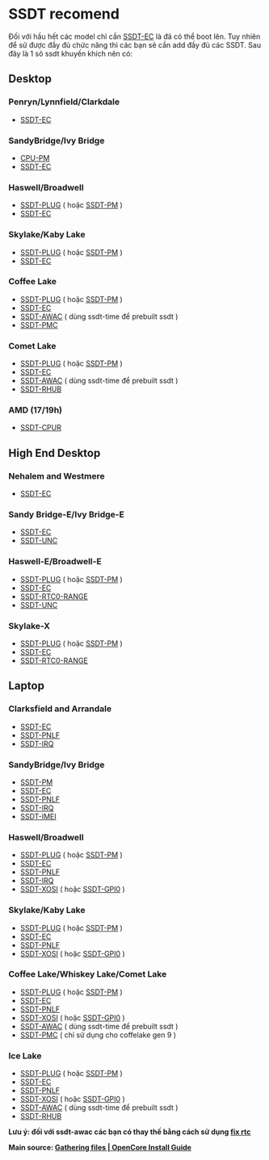 # SSDT recomend

Đối với hầu hết các model chỉ cần [SSDT-EC](https://github.com/dortania/Getting-Started-With-ACPI/blob/master/extra-files/compiled/SSDT-EC-DESKTOP.aml) là đã có thể boot lên. Tuy nhiên để sử được đầy đủ chức năng thì các bạn sẽ cần add đầy đủ các SSDT. Sau đây là 1 sô ssdt khuyến khích nên có:

## Desktop

### Penryn/Lynnfield/Clarkdale

- [SSDT-EC](https://github.com/dortania/Getting-Started-With-ACPI/blob/master/extra-files/compiled/SSDT-EC-DESKTOP.aml)

### SandyBridge/Ivy Bridge

- [CPU-PM](https://heavietnam.ga/2021/09/29/vi-3fix-power-manager/)
- [SSDT-EC](https://github.com/dortania/Getting-Started-With-ACPI/blob/master/extra-files/compiled/SSDT-EC-DESKTOP.aml)

### Haswell/Broadwell

- [SSDT-PLUG](https://github.com/dortania/Getting-Started-With-ACPI/blob/master/extra-files/compiled/SSDT-PLUG-DRTNIA.aml) ( hoặc [SSDT-PM](https://heavietnam.ga/2021/09/29/vi-3fix-power-manager/) )
- [SSDT-EC](https://github.com/dortania/Getting-Started-With-ACPI/blob/master/extra-files/compiled/SSDT-EC-DESKTOP.aml)

### Skylake/Kaby Lake

- [SSDT-PLUG](https://github.com/dortania/Getting-Started-With-ACPI/blob/master/extra-files/compiled/SSDT-PLUG-DRTNIA.aml) ( hoặc [SSDT-PM](https://heavietnam.ga/2021/09/29/vi-3fix-power-manager/) )
- [SSDT-EC](https://github.com/dortania/Getting-Started-With-ACPI/blob/master/extra-files/compiled/SSDT-EC-USBX-DESKTOP.aml)

### Coffee Lake

- [SSDT-PLUG](https://github.com/dortania/Getting-Started-With-ACPI/blob/master/extra-files/compiled/SSDT-PLUG-DRTNIA.aml) ( hoặc [SSDT-PM](https://heavietnam.ga/2021/09/29/vi-3fix-power-manager/) )
- [SSDT-EC](https://github.com/dortania/Getting-Started-With-ACPI/blob/master/extra-files/compiled/SSDT-EC-USBX-DESKTOP.aml)
- [SSDT-AWAC](https://heavietnam.ga/2021/09/29/xxix-dung-ssdt-time-de-prebuilt-ssdt/) ( dùng ssdt-time để prebuilt ssdt )
- [SSDT-PMC](https://github.com/dortania/Getting-Started-With-ACPI/blob/master/extra-files/compiled/SSDT-PMC.aml)

### Comet Lake

- [SSDT-PLUG](https://github.com/dortania/Getting-Started-With-ACPI/blob/master/extra-files/compiled/SSDT-PLUG-DRTNIA.aml) ( hoặc [SSDT-PM](https://heavietnam.ga/2021/09/29/vi-3fix-power-manager/) )
- [SSDT-EC](https://github.com/dortania/Getting-Started-With-ACPI/blob/master/extra-files/compiled/SSDT-EC-USBX-DESKTOP.aml)
- [SSDT-AWAC](https://heavietnam.ga/2021/09/29/xxix-dung-ssdt-time-de-prebuilt-ssdt/) ( dùng ssdt-time để prebuilt ssdt )
- [SSDT-RHUB](https://github.com/dortania/Getting-Started-With-ACPI/blob/master/extra-files/compiled/SSDT-RHUB.aml)

### AMD (17/19h)

- [SSDT-CPUR](https://github.com/dortania/Getting-Started-With-ACPI/blob/master/extra-files/compiled/SSDT-CPUR.aml)

## High End Desktop

### Nehalem and Westmere

- [](https://github.com/dortania/Getting-Started-With-ACPI/blob/master/extra-files/compiled/SSDT-EC-USBX-DESKTOP.aml)[SSDT-EC](https://github.com/dortania/Getting-Started-With-ACPI/blob/master/extra-files/compiled/SSDT-EC-DESKTOP.aml)

### Sandy Bridge-E/Ivy Bridge-E

- [](https://github.com/dortania/Getting-Started-With-ACPI/blob/master/extra-files/compiled/SSDT-EC-USBX-DESKTOP.aml)[SSDT-EC](https://github.com/dortania/Getting-Started-With-ACPI/blob/master/extra-files/compiled/SSDT-EC-DESKTOP.aml)
- [SSDT-UNC](https://github.com/dortania/Getting-Started-With-ACPI/blob/master/extra-files/compiled/SSDT-UNC.aml)

### Haswell-E/Broadwell-E

- [SSDT-PLUG](https://github.com/dortania/Getting-Started-With-ACPI/blob/master/extra-files/compiled/SSDT-PLUG-DRTNIA.aml) ( hoặc [SSDT-PM](https://heavietnam.ga/2021/09/29/vi-3fix-power-manager/) )
- [SSDT-EC](https://github.com/dortania/Getting-Started-With-ACPI/blob/master/extra-files/compiled/SSDT-EC-USBX-DESKTOP.aml)
- [SSDT-RTC0-RANGE](https://github.com/dortania/Getting-Started-With-ACPI/blob/master/extra-files/compiled/SSDT-RTC0-RANGE-HEDT.aml)
- [SSDT-UNC](https://github.com/dortania/Getting-Started-With-ACPI/blob/master/extra-files/compiled/SSDT-UNC.aml)

### Skylake-X

- [SSDT-PLUG](https://github.com/dortania/Getting-Started-With-ACPI/blob/master/extra-files/compiled/SSDT-PLUG-DRTNIA.aml) ( hoặc [SSDT-PM](https://heavietnam.ga/2021/09/29/vi-3fix-power-manager/) )
- [SSDT-EC](https://github.com/dortania/Getting-Started-With-ACPI/blob/master/extra-files/compiled/SSDT-EC-USBX-DESKTOP.aml)
- [SSDT-RTC0-RANGE](https://github.com/dortania/Getting-Started-With-ACPI/blob/master/extra-files/compiled/SSDT-RTC0-RANGE-HEDT.aml)

## Laptop

### Clarksfield and Arrandale

- [SSDT-EC](https://github.com/dortania/Getting-Started-With-ACPI/blob/master/extra-files/compiled/SSDT-EC-LAPTOP.aml)
- [SSDT-PNLF](https://github.com/dortania/Getting-Started-With-ACPI/blob/master/extra-files/compiled/SSDT-PNLF.aml)
- [SSDT-IRQ](https://heavietnam.ga/2021/09/29/ii-patch-am-thanh-voi-apple-alc-with-patch-hpet/)

### SandyBridge/Ivy Bridge

- [SSDT-PM](https://heavietnam.ga/2021/09/29/vi-3fix-power-manager/)
- [SSDT-EC](https://github.com/dortania/Getting-Started-With-ACPI/blob/master/extra-files/compiled/SSDT-EC-LAPTOP.aml)
- [SSDT-PNLF](https://github.com/dortania/Getting-Started-With-ACPI/blob/master/extra-files/compiled/SSDT-PNLF.aml)
- [SSDT-IRQ](https://heavietnam.ga/2021/09/29/ii-patch-am-thanh-voi-apple-alc-with-patch-hpet/)
- [SSDT-IMEI](https://github.com/dortania/Getting-Started-With-ACPI/blob/master/extra-files/compiled/SSDT-IMEI.aml)

### Haswell/Broadwell

- [SSDT-PLUG](https://github.com/dortania/Getting-Started-With-ACPI/blob/master/extra-files/compiled/SSDT-PLUG-DRTNIA.aml) ( hoặc [SSDT-PM](https://heavietnam.ga/2021/09/29/vi-3fix-power-manager/) )
- [SSDT-EC](https://github.com/dortania/Getting-Started-With-ACPI/blob/master/extra-files/compiled/SSDT-EC-LAPTOP.aml)
- [SSDT-PNLF](https://github.com/dortania/Getting-Started-With-ACPI/blob/master/extra-files/compiled/SSDT-PNLF.aml)
- [SSDT-IRQ](https://heavietnam.ga/2021/09/29/ii-patch-am-thanh-voi-apple-alc-with-patch-hpet/)
- [SSDT-XOSI](https://github.com/dortania/Getting-Started-With-ACPI/blob/master/extra-files/compiled/SSDT-XOSI.aml) ( hoặc [SSDT-GPI0](https://heavietnam.ga/2021/09/29/v-fix-trackpad/) )

### Skylake/Kaby Lake

- [SSDT-PLUG](https://github.com/dortania/Getting-Started-With-ACPI/blob/master/extra-files/compiled/SSDT-PLUG-DRTNIA.aml) ( hoặc [SSDT-PM](https://heavietnam.ga/2021/09/29/vi-3fix-power-manager/) )
- [SSDT-EC](https://github.com/dortania/Getting-Started-With-ACPI/blob/master/extra-files/compiled/SSDT-EC-USBX-LAPTOP.aml)
- [SSDT-PNLF](https://github.com/dortania/Getting-Started-With-ACPI/blob/master/extra-files/compiled/SSDT-PNLF.aml)
- [SSDT-XOSI](https://github.com/dortania/Getting-Started-With-ACPI/blob/master/extra-files/compiled/SSDT-XOSI.aml) ( hoặc [SSDT-GPI0](https://heavietnam.ga/2021/09/29/v-fix-trackpad/) )

### Coffee Lake/Whiskey Lake/Comet Lake

- [SSDT-PLUG](https://github.com/dortania/Getting-Started-With-ACPI/blob/master/extra-files/compiled/SSDT-PLUG-DRTNIA.aml) ( hoặc [SSDT-PM](https://heavietnam.ga/2021/09/29/vi-3fix-power-manager/) )
- [SSDT-EC](https://github.com/dortania/Getting-Started-With-ACPI/blob/master/extra-files/compiled/SSDT-EC-USBX-LAPTOP.aml)
- [SSDT-PNLF](https://github.com/dortania/Getting-Started-With-ACPI/blob/master/extra-files/compiled/SSDT-PNLF.aml)
- [SSDT-XOSI](https://github.com/dortania/Getting-Started-With-ACPI/blob/master/extra-files/compiled/SSDT-XOSI.aml) ( hoặc [SSDT-GPI0](https://heavietnam.ga/2021/09/29/v-fix-trackpad/) )
- [SSDT-AWAC](https://heavietnam.ga/2021/09/29/xxix-dung-ssdt-time-de-prebuilt-ssdt/) ( dùng ssdt-time để prebuilt ssdt )
- [SSDT-PMC](https://github.com/dortania/Getting-Started-With-ACPI/blob/master/extra-files/compiled/SSDT-PMC.aml) ( chỉ sử dụng cho coffelake gen 9 )

### Ice Lake

- [SSDT-PLUG](https://github.com/dortania/Getting-Started-With-ACPI/blob/master/extra-files/compiled/SSDT-PLUG-DRTNIA.aml) ( hoặc [SSDT-PM](https://heavietnam.ga/2021/09/29/vi-3fix-power-manager/) )
- [SSDT-EC](https://github.com/dortania/Getting-Started-With-ACPI/blob/master/extra-files/compiled/SSDT-EC-USBX-LAPTOP.aml)
- [SSDT-PNLF](https://github.com/dortania/Getting-Started-With-ACPI/blob/master/extra-files/compiled/SSDT-PNLF.aml)
- [SSDT-XOSI](https://github.com/dortania/Getting-Started-With-ACPI/blob/master/extra-files/compiled/SSDT-XOSI.aml) ( hoặc [SSDT-GPI0](https://heavietnam.ga/2021/09/29/v-fix-trackpad/) )
- [SSDT-AWAC](https://heavietnam.ga/2021/09/29/xxix-dung-ssdt-time-de-prebuilt-ssdt/) ( dùng ssdt-time để prebuilt ssdt )
- [SSDT-RHUB](https://github.com/dortania/Getting-Started-With-ACPI/blob/master/extra-files/compiled/SSDT-RHUB.aml)

**Lưu ý: đối với ssdt-awac các bạn có thay thế bằng cách sử dụng [fix rtc](https://heavietnam.ga/2021/10/14/fix-rtc/)**

**Main source: [Gathering files | OpenCore Install Guide](https://dortania.github.io/OpenCore-Install-Guide/ktext.html#ssdts)**
